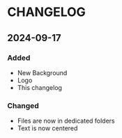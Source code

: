 # CHANGELOG

## 2024-09-17
### Added
- New Background
- Logo
- This changelog

### Changed
- Files are now in dedicated folders
- Text is now centered